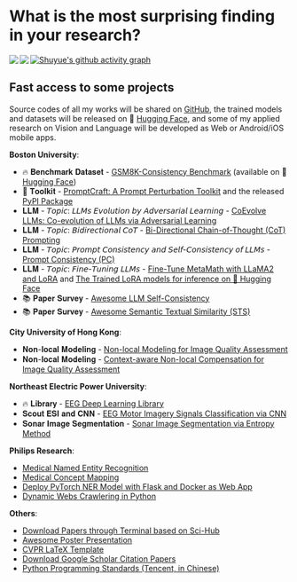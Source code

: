 # What is the most surprising finding in your research?

<img align="left" src="https://github-readme-stats.vercel.app/api?username=SuperBruceJia&count_private=true&show_icons=true&theme=flag-india&hide_border=true&line_height=32&card_width=350&hide_title=true">
<img align="left" src="https://streak-stats.demolab.com/?user=SuperBruceJia&theme=github&hide_border=true&date_format=j%20M%5B%20Y%5D&card_width=350">

[![Shuyue's github activity graph](https://github-readme-activity-graph.vercel.app/graph?username=SuperBruceJia&hide_border=true&theme=github-compact&bg_color=white&hide_title=true)](https://github-readme-activity-graph.vercel.app/graph?username=SuperBruceJia&hide_border=true&theme=github-compact&bg_color=white&hide_title=true)

## Fast access to some projects
Source codes of all my works will be shared on [GitHub](https://github.com/SuperBruceJia), the trained models and datasets will be released on 🤗 [Hugging Face](https://huggingface.co/shuyuej), and some of my applied research on Vision and Language will be developed as Web or Android/iOS mobile apps.
<be>

**Boston University**:
- 🔥 𝐁𝐞𝐧𝐜𝐡𝐦𝐚𝐫𝐤 𝐃𝐚𝐭𝐚𝐬𝐞𝐭 - [GSM8K-Consistency Benchmark](https://github.com/SuperBruceJia/GSM8K-Consistency) (available on 🤗 [Hugging Face](https://huggingface.co/datasets/shuyuej/GSM8K-Consistency))
- 🔨 𝐓𝐨𝐨𝐥𝐤𝐢𝐭 - [PromptCraft: A Prompt Perturbation Toolkit](https://github.com/SuperBruceJia/promptcraft) and the released [PyPI Package](https://pypi.org/project/promptcraft)
- 𝐋𝐋𝐌 - 𝘛𝘰𝘱𝘪𝘤: 𝘓𝘓𝘔𝘴 𝘌𝘷𝘰𝘭𝘶𝘵𝘪𝘰𝘯 𝘣𝘺 𝘈𝘥𝘷𝘦𝘳𝘴𝘢𝘳𝘪𝘢𝘭 𝘓𝘦𝘢𝘳𝘯𝘪𝘯𝘨 - [CoEvolve LLMs: Co-evolution of LLMs via Adversarial Learning](https://github.com/SuperBruceJia/Co-Evolve-LLMs)
- 𝐋𝐋𝐌 - 𝘛𝘰𝘱𝘪𝘤: 𝘉𝘪𝘥𝘪𝘳𝘦𝘤𝘵𝘪𝘰𝘯𝘢𝘭 𝘊𝘰𝘛 - [Bi-Directional Chain-of-Thought (CoT) Prompting](https://github.com/SuperBruceJia/Bi-Directional-CoT)
- 𝐋𝐋𝐌 - 𝘛𝘰𝘱𝘪𝘤: 𝘗𝘳𝘰𝘮𝘱𝘵 𝘊𝘰𝘯𝘴𝘪𝘴𝘵𝘦𝘯𝘤𝘺 𝘢𝘯𝘥 𝘚𝘦𝘭𝘧-𝘊𝘰𝘯𝘴𝘪𝘴𝘵𝘦𝘯𝘤𝘺 𝘰𝘧 𝘓𝘓𝘔𝘴 - [Prompt Consistency (PC)](https://github.com/SuperBruceJia/PromptConsistency)
- 𝐋𝐋𝐌 - 𝘛𝘰𝘱𝘪𝘤: 𝘍𝘪𝘯𝘦-𝘛𝘶𝘯𝘪𝘯𝘨 𝘓𝘓𝘔𝘴 - [Fine-Tune MetaMath with LLaMA2 and LoRA](https://github.com/SuperBruceJia/MetaMath-Fine-Tune-with-LoRA) and [The Trained LoRA models for inference on 🤗 Hugging Face](https://huggingface.co/shuyuej/metamath_lora_llama2_7b_3_epoch)
- 📚 𝐏𝐚𝐩𝐞𝐫 𝐒𝐮𝐫𝐯𝐞𝐲 - [Awesome LLM Self-Consistency](https://github.com/SuperBruceJia/Awesome-LLM-Self-Consistency)
- 📚 𝐏𝐚𝐩𝐞𝐫 𝐒𝐮𝐫𝐯𝐞𝐲 - [Awesome Semantic Textual Similarity (STS)](https://github.com/SuperBruceJia/Awesome-Semantic-Textual-Similarity)

**City University of Hong Kong**:
- 𝐍𝐨𝐧-𝐥𝐨𝐜𝐚𝐥 𝐌𝐨𝐝𝐞𝐥𝐢𝐧𝐠 - [Non-local Modeling for Image Quality Assessment](https://github.com/SuperBruceJia/NLNet-IQA)
- 𝐍𝐨𝐧-𝐥𝐨𝐜𝐚𝐥 𝐌𝐨𝐝𝐞𝐥𝐢𝐧𝐠 - [Context-aware Non-local Compensation for Image Quality Assessment](https://github.com/SuperBruceJia/CAIQUE-IQA)

**Northeast Electric Power University**:
- 🔥 𝐋𝐢𝐛𝐫𝐚𝐫𝐲 - [EEG Deep Learning Library](https://github.com/SuperBruceJia/EEG-DL)
- 𝐒𝐜𝐨𝐮𝐭 𝐄𝐒𝐈 𝐚𝐧𝐝 𝐂𝐍𝐍 - [EEG Motor Imagery Signals Classification via CNN](https://github.com/SuperBruceJia/EEG-Motor-Imagery-Classification-CNNs-TensorFlow)
- 𝐒𝐨𝐧𝐚𝐫 𝐈𝐦𝐚𝐠𝐞 𝐒𝐞𝐠𝐦𝐞𝐧𝐭𝐚𝐭𝐢𝐨𝐧 - [Sonar Image Segmentation via Entropy Method](https://github.com/SuperBruceJia/Sonar-Image-Segmentation-through-Entropy-Method)

**Philips Research**:
- [Medical Named Entity Recognition](https://github.com/SuperBruceJia/MedicalNER)
- [Medical Concept Mapping](https://github.com/SuperBruceJia/Medical-Concept-Mapping)
- [Deploy PyTorch NER Model with Flask and Docker as Web App](https://github.com/SuperBruceJia/pytorch-flask-deploy-webapp)
- [Dynamic Webs Crawlering in Python](https://github.com/SuperBruceJia/dynamic-web-crawlering-python)

**Others**:
- [Download Papers through Terminal based on Sci-Hub](https://github.com/SuperBruceJia/Sci-Hub-Paper-Download-shell)
- [Awesome Poster Presentation](https://github.com/SuperBruceJia/Poster_Template)
- [CVPR LaTeX Template](https://github.com/SuperBruceJia/CVPR-LaTeX-Paper-Template)
- [Download Google Scholar Citation Papers](https://github.com/SuperBruceJia/Google-Scholar-Citations-Download)
- [Python Programming Standards (Tencent, in Chinese)](https://github.com/SuperBruceJia/paper-reading/tree/master/Programming-Standards/python)
